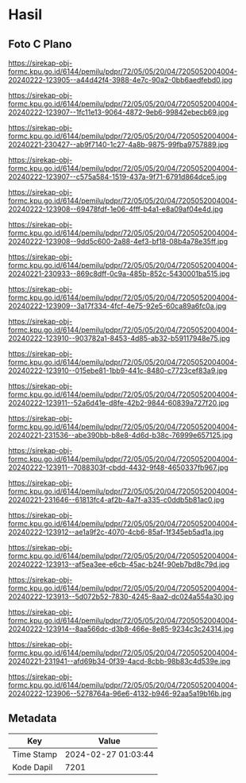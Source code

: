 # Hasil

## Foto C Plano

https://sirekap-obj-formc.kpu.go.id/6144/pemilu/pdpr/72/05/05/20/04/7205052004004-20240222-123905--a44d42f4-3988-4e7c-90a2-0bb6aedfebd0.jpg

https://sirekap-obj-formc.kpu.go.id/6144/pemilu/pdpr/72/05/05/20/04/7205052004004-20240222-123907--1fc11e13-9064-4872-9eb6-99842ebecb69.jpg

https://sirekap-obj-formc.kpu.go.id/6144/pemilu/pdpr/72/05/05/20/04/7205052004004-20240221-230427--ab9f7140-1c27-4a8b-9875-99fba9757889.jpg

https://sirekap-obj-formc.kpu.go.id/6144/pemilu/pdpr/72/05/05/20/04/7205052004004-20240222-123907--c575a584-1519-437a-9f71-6791d864dce5.jpg

https://sirekap-obj-formc.kpu.go.id/6144/pemilu/pdpr/72/05/05/20/04/7205052004004-20240222-123908--69478fdf-1e06-4fff-b4a1-e8a09af04e4d.jpg

https://sirekap-obj-formc.kpu.go.id/6144/pemilu/pdpr/72/05/05/20/04/7205052004004-20240222-123908--9dd5c600-2a88-4ef3-bf18-08b4a78e35ff.jpg

https://sirekap-obj-formc.kpu.go.id/6144/pemilu/pdpr/72/05/05/20/04/7205052004004-20240221-230933--869c8dff-0c9a-485b-852c-5430001ba515.jpg

https://sirekap-obj-formc.kpu.go.id/6144/pemilu/pdpr/72/05/05/20/04/7205052004004-20240222-123909--3a17f334-4fcf-4e75-92e5-60ca89a6fc0a.jpg

https://sirekap-obj-formc.kpu.go.id/6144/pemilu/pdpr/72/05/05/20/04/7205052004004-20240222-123910--903782a1-8453-4d85-ab32-b59117948e75.jpg

https://sirekap-obj-formc.kpu.go.id/6144/pemilu/pdpr/72/05/05/20/04/7205052004004-20240222-123910--015ebe81-1bb9-441c-8480-c7723cef83a9.jpg

https://sirekap-obj-formc.kpu.go.id/6144/pemilu/pdpr/72/05/05/20/04/7205052004004-20240222-123911--52a6d41e-d8fe-42b2-9844-60839a727f20.jpg

https://sirekap-obj-formc.kpu.go.id/6144/pemilu/pdpr/72/05/05/20/04/7205052004004-20240221-231536--abe390bb-b8e8-4d6d-b38c-76999e657125.jpg

https://sirekap-obj-formc.kpu.go.id/6144/pemilu/pdpr/72/05/05/20/04/7205052004004-20240222-123911--7088303f-cbdd-4432-9f48-4650337fb967.jpg

https://sirekap-obj-formc.kpu.go.id/6144/pemilu/pdpr/72/05/05/20/04/7205052004004-20240221-231646--61813fc4-af2b-4a7f-a335-c0ddb5b81ac0.jpg

https://sirekap-obj-formc.kpu.go.id/6144/pemilu/pdpr/72/05/05/20/04/7205052004004-20240222-123912--ae1a9f2c-4070-4cb6-85af-1f345eb5ad1a.jpg

https://sirekap-obj-formc.kpu.go.id/6144/pemilu/pdpr/72/05/05/20/04/7205052004004-20240222-123913--af5ea3ee-e6cb-45ac-b24f-90eb7bd8c79d.jpg

https://sirekap-obj-formc.kpu.go.id/6144/pemilu/pdpr/72/05/05/20/04/7205052004004-20240222-123913--5d072b52-7830-4245-8aa2-dc024a554a30.jpg

https://sirekap-obj-formc.kpu.go.id/6144/pemilu/pdpr/72/05/05/20/04/7205052004004-20240222-123914--8aa566dc-d3b8-466e-8e85-9234c3c24314.jpg

https://sirekap-obj-formc.kpu.go.id/6144/pemilu/pdpr/72/05/05/20/04/7205052004004-20240221-231941--afd69b34-0f39-4acd-8cbb-98b83c4d539e.jpg

https://sirekap-obj-formc.kpu.go.id/6144/pemilu/pdpr/72/05/05/20/04/7205052004004-20240222-123906--5278764a-96e6-4132-b946-92aa5a19b16b.jpg


## Metadata

| Key        | Value               |
| ---------- | ------------------- |
| Time Stamp | 2024-02-27 01:03:44 |
| Kode Dapil | 7201                |



